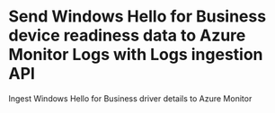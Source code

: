 # Send Windows Hello for Business device readiness data to Azure Monitor Logs with Logs ingestion API
Ingest Windows Hello for Business driver details to Azure Monitor
